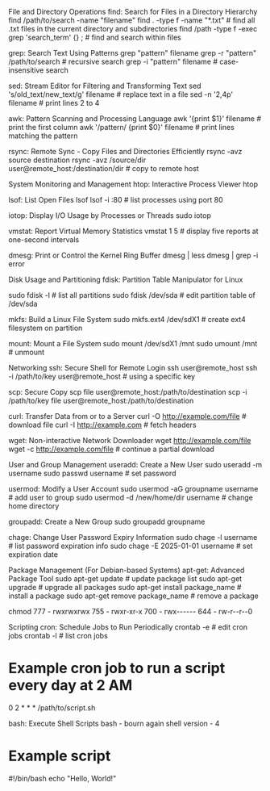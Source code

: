 File and Directory Operations
find: Search for Files in a Directory Hierarchy
find /path/to/search -name "filename"
find . -type f -name "*.txt"  # find all .txt files in the current directory and subdirectories
find /path -type f -exec grep 'search_term' {} \;  # find and search within files

grep: Search Text Using Patterns
grep "pattern" filename
grep -r "pattern" /path/to/search  # recursive search
grep -i "pattern" filename  # case-insensitive search

sed: Stream Editor for Filtering and Transforming Text
sed 's/old_text/new_text/g' filename  # replace text in a file
sed -n '2,4p' filename  # print lines 2 to 4

awk: Pattern Scanning and Processing Language
awk '{print $1}' filename  # print the first column
awk '/pattern/ {print $0}' filename  # print lines matching the pattern

rsync: Remote Sync - Copy Files and Directories Efficiently
rsync -avz source destination
rsync -avz /source/dir user@remote_host:/destination/dir  # copy to remote host

System Monitoring and Management
htop: Interactive Process Viewer
htop

lsof: List Open Files
lsof
lsof -i :80  # list processes using port 80

iotop: Display I/O Usage by Processes or Threads
sudo iotop

vmstat: Report Virtual Memory Statistics
vmstat 1 5  # display five reports at one-second intervals

dmesg: Print or Control the Kernel Ring Buffer
dmesg | less
dmesg | grep -i error

Disk Usage and Partitioning
fdisk: Partition Table Manipulator for Linux

sudo fdisk -l  # list all partitions
sudo fdisk /dev/sda  # edit partition table of /dev/sda

mkfs: Build a Linux File System
sudo mkfs.ext4 /dev/sdX1  # create ext4 filesystem on partition

mount: Mount a File System
sudo mount /dev/sdX1 /mnt
sudo umount /mnt  # unmount

Networking
ssh: Secure Shell for Remote Login
ssh user@remote_host
ssh -i /path/to/key user@remote_host  # using a specific key

scp: Secure Copy
scp file user@remote_host:/path/to/destination
scp -i /path/to/key file user@remote_host:/path/to/destination

curl: Transfer Data from or to a Server
curl -O http://example.com/file  # download file
curl -I http://example.com  # fetch headers

wget: Non-interactive Network Downloader
wget http://example.com/file
wget -c http://example.com/file  # continue a partial download

User and Group Management
useradd: Create a New User
sudo useradd -m username
sudo passwd username  # set password

usermod: Modify a User Account
sudo usermod -aG groupname username  # add user to group
sudo usermod -d /new/home/dir username  # change home directory

groupadd: Create a New Group
sudo groupadd groupname

chage: Change User Password Expiry Information
sudo chage -l username  # list password expiration info
sudo chage -E 2025-01-01 username  # set expiration date

Package Management (For Debian-based Systems)
apt-get: Advanced Package Tool
sudo apt-get update  # update package list
sudo apt-get upgrade  # upgrade all packages
sudo apt-get install package_name  # install a package
sudo apt-get remove package_name  # remove a package

chmod 
777 - rwxrwxrwx
755 - rwxr-xr-x
700 - rwx------
644 - rw-r--r--0

Scripting
cron: Schedule Jobs to Run Periodically
crontab -e  # edit cron jobs
crontab -l  # list cron jobs
# Example cron job to run a script every day at 2 AM
0 2 * * * /path/to/script.sh

bash: Execute Shell Scripts
bash - bourn again shell
version - 4
# Example script
#!/bin/bash
echo "Hello, World!"
